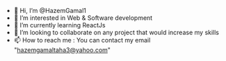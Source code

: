 - 👋 Hi, I’m @HazemGamal1
- 👀 I’m interested in Web & Software development
- 🌱 I’m currently learning ReactJs
- 💞️ I’m looking to collaborate on any project that would increase my skills
- 📫 How to reach me : You can contact my email "hazemgamaltaha3@yahoo.com"

<!---
HazemGamal1/HazemGamal1 is a ✨ special ✨ repository because its `README.md` (this file) appears on your GitHub profile.
You can click the Preview link to take a look at your changes.
--->
